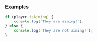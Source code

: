 ### Examples

```ts
if (player.isAiming) {
    console.log(`They are aiming!`);
} else {
    console.log(`They are not aiming!`);
}
```